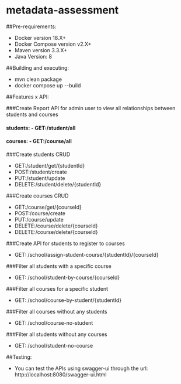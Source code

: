 # metadata-assessment
##Pre-requirements:
- Docker version 18.X+
- Docker Compose version v2.X+
- Maven version 3.3.X+
- Java Version: 8

##Building and executing:
- mvn clean package
- docker compose up --build

##Features x API:

###Create Report API for admin user to view all relationships between students and courses
#### students: - GET:/student/all
#### courses: - GET:/course/all

###Create students CRUD 
- GET:/student/get/{studentId}
- POST:/student/create
- PUT:/student/update
- DELETE:/student/delete/{studentId}

###Create courses CRUD
- GET:/course/get/{courseId}
- POST:/course/create
- PUT:/course/update
- DELETE:/course/delete/{courseId}
- DELETE:/course/delete/{courseId}

###Create API for students to register to courses
- GET: /school/assign-student-course/{studentId}/{courseId}

###Filter all students with a specific course
- GET: /school/student-by-course/{courseId}

###Filter all courses for a specific student
- GET: /school/course-by-student/{studentId}

###Filter all courses without any students
- GET: /school/course-no-student

###Filter all students without any courses
- GET: /school/student-no-course

##Testing:
- You can test the APIs using swagger-ui through the url: http://localhost:8080/swagger-ui.html
